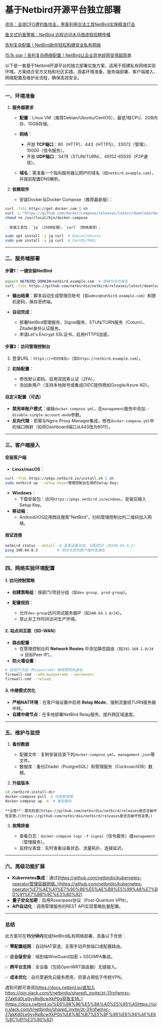 # 基于Netbird开源平台独立部署



[资讯：全球CFO遭钓鱼攻击，黑客利用合法工具NetBird实施精准打击](https://www.wolai.com/hNNZXsKCFfjdiHCaXK8jDd)

[鱼叉式钓鱼警报：NetBird 远程访问木马借虚假招聘传播](https://www.wolai.com/cdBBXGAGhM7sP4u2oVbAgX)

[告别复杂配置！NetBird助你轻松构建安全私有网络](https://www.wolai.com/3xcjJPFkyQTD47LQ2nA6HA)

[15.1k star！告别复杂网络配置！NetBird让企业异地组网变得超简单](https://www.wolai.com/wNj4Vv74osbfSfP7F5prFV)


以下是一套基于Netbird开源平台的独立部署实施方案，适用于搭建私有网络实验环境。方案结合官方文档和社区实践，涵盖环境准备、服务端部署、客户端接入、网络配置及维护全流程，确保高效安全。

***

### **一、环境准备**

1. **服务器要求**

   * **配置**：Linux VM（推荐Debian/Ubuntu/CentOS），最低1核CPU、2GB内存、10GB存储。

   * **网络**：

     * 开放 **TCP端口**：80（HTTP）、443（HTTPS）、33073（管理）、10000（信令服务）。
     * 开放 **UDP端口**：3478（STUN/TURN）、49152-65535（P2P通信）。

   * **域名**：需准备一个指向服务器公网IP的域名（如`netbird.example.com`），并提前配置DNS解析。

2. **依赖软件**
   * 安装Docker与Docker Compose（推荐最新版）：

```Bash
curl -fsSL https://get.docker.com | sh
curl -L "https://github.com/docker/compose/releases/latest/download/docker-compose-$(uname -s)-$(uname -m)" -o /usr/local/bin/docker-compose
chmod +x /usr/local/bin/docker-compose
```

```
- 安装工具包：`jq`（JSON处理）、`curl`（网络请求）：  
```

```Bash
sudo apt install -y jq curl  # Debian/Ubuntu
sudo yum install -y jq curl  # CentOS/RHEL
```

***

### **二、服务端部署**

#### **步骤1：一键安装NetBird**

```Bash
export NETBIRD_DOMAIN=netbird.example.com  # 替换为你的域名
curl -fsSL https://github.com/netbirdio/netbird/releases/latest/download/getting-started-with-zitadel.sh | bash
```

* **输出结果**：脚本自动生成管理员账号（如`admin@netbird.example.com`）和随机密码，保存至终端。

* **自动完成**：

  * 部署NetBird管理服务、Signal服务、STUN/TURN服务（Coturn）、Zitadel身份认证服务。
  * 申请Let's Encrypt SSL证书，启用HTTPS加密。

#### **步骤2：访问管理控制台**

1. 登录URL：`https://<你的域名>`（如`https://netbird.example.com`）。

2. **初始配置**：

   * 修改默认密码，启用双因素认证（2FA）。
   * 添加新用户（支持本地账号或集成OIDC提供商如Google/Azure AD）。

#### **自定义配置（可选）**

* **禁用单账户模式**：编辑`docker-compose.yml`，在`management`服务中添加`--disable-single-account-mode`参数。
* **反向代理**：若需与Nginx Proxy Manager集成，修改`docker-compose.yml`中的端口映射（如将Dashboard端口从443改为8011）。

***

### **三、客户端接入**

#### **安装客户端**

* **Linux/macOS**：

```Bash
curl -fsSL https://pkgs.netbird.io/install.sh | sh
sudo netbird up --setup-key=<管理控制台生成的Setup Key>
```

* **Windows**：
  * 下载安装包：访问`https://pkgs.netbird.io/windows`，安装后输入Setup Key。
* **移动端**：
  * Android/iOS应用商店搜索“NetBird”，扫码管理控制台的二维码加入网络。

#### **验证连接**

```Bash
netbird status --detail  # 查看设备状态、分配的IP（如100.64.0.2）
ping 100.64.0.3         # 测试与其他客户端的连通性
```

***

### **四、网络实验环境配置**

#### **1. 访问控制策略**

* **创建策略组**：按部门/项目分组（如`dev-group`、`prod-group`）。

* **配置规则**：

  * 允许`dev-group`访问测试服务器IP（如`100.64.1.0/24`）。
  * 禁止非工作时间访问生产环境。

#### **2. 站点间互联（SD-WAN）**

* **路由配置**：
  * 在管理控制台的 **Network Routes** 中添加静态路由（如`192.168.1.0/24` → 目标Peer IP）。
* **防火墙设置**：

```Bash
# 启用IP伪装（Masquerade）确保跨网段通信
firewall-cmd --add-masquerade --permanent
firewall-cmd --reload
```

#### **3. 中继模式优化**

* **严格NAT环境**：在客户端设置中启用 **Relay Mode**，强制流量经TURN服务器中转。
* **自建中继节点**：在多地部署NetBird Relay服务，提升跨区域速度。

***

### **五、维护与监控**

1. **备份数据**

   * 配置文件：复制安装目录下的`docker-compose.yml`、`management.json`等文件。
   * 数据库：备份Zitadel（PostgreSQL）和管理服务（CockroachDB）数据。

2. **升级版本**

```Bash
cd /netbird-install-dir
docker-compose pull  # 拉取新镜像
docker-compose up -d  # 重启服务
```

```
**注意**：需先检查[https://github.com/netbirdio/netbird/releases是否含破坏性变更。](https://github.com/netbirdio/netbird/releases是否含破坏性变更。)  
```

3. **故障排查**

   * 查看日志：`docker-compose logs -f signal`（信令服务）或`management`（管理服务）。
   * 监控仪表盘：实时查看设备状态、流量拓扑、连接延迟。

***

### **六、高级功能扩展**

* **Kubernetes集成**：通过[https://github.com/netbirdio/kubernetes-operator管理容器网络。](https://github.com/netbirdio/kubernetes-operator%E7%AE%A1%E7%90%86%E5%AE%B9%E5%99%A8%E7%BD%91%E7%BB%9C%E3%80%82)
* **量子安全加密**：启用Rosenpass协议（Post-Quantum VPN）。
* **API自动化**：调用管理服务的REST API实现策略批量配置。

***

### **总结**

此方案可在**15分钟内**完成NetBird私有网络部署，具备以下优势：

✅ **零配置组网**：自动NAT穿透，无需手动开放端口或配置路由。

✅ **企业级安全**：端到端WireGuard加密 + SSO/MFA集成。

✅ **跨平台支持**：全设备（包括OpenWRT路由器）无缝接入。

✅ **成本优化**：自托管避免云服务费用，资源占用低于传统VPN。

遇到问题可查阅[https://docs.netbird.io/或加入https://join.slack.com/t/netbirdio/shared\_invite/zt-31rofwmxc-27akKd0Le0vyRpBcwXkP0g获取支持。](https://docs.netbird.io/%E6%88%96%E5%8A%A0%E5%85%A5https://join.slack.com/t/netbirdio/shared_invite/zt-31rofwmxc-27akKd0Le0vyRpBcwXkP0g%E8%8E%B7%E5%8F%96%E6%94%AF%E6%8C%81%E3%80%82)

